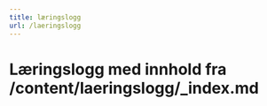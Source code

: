 ```yaml
---
title: læringslogg
url: /laeringslogg
---
```

# Læringslogg med innhold fra /content/laeringslogg/_index.md
